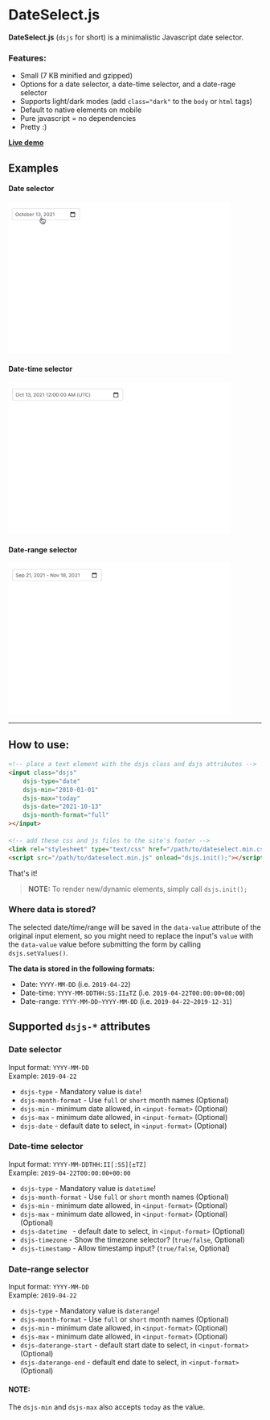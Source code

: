 # DateSelect.js

**DateSelect.js** (`dsjs` for short) is a minimalistic Javascript date selector.

### Features:

- Small (7 KB minified and gzipped)
- Options for a date selector, a date-time selector, and a date-rage selector
- Supports light/dark modes (add `class="dark"` to the `body` or `html` tags)
- Default to native elements on mobile
- Pure javascript = no dependencies
- Pretty :)

<p><strong><a href="https://tradologics.github.io/dateselect.js/dist/demo.html" target="demo">Live demo</a></strong></p>


## Examples

#### Date selector
<img src="https://github.com/tradologics/dateselect.js/blob/main/gifs/date.gif?raw=true" height="300">

#### Date-time selector
<img src="https://github.com/tradologics/dateselect.js/blob/main/gifs/datetime.gif?raw=true" height="300">

#### Date-range selector
<img src="https://github.com/tradologics/dateselect.js/blob/main/gifs/daterange.gif?raw=true" height="300">

---

## How to use:
```html
<!-- place a text element with the dsjs class and dsjs attributes -->
<input class="dsjs"
    dsjs-type="date"
    dsjs-min="2010-01-01"
    dsjs-max="today"
    dsjs-date="2021-10-13"
    dsjs-month-format="full"
></input>

<!-- add these css and js files to the site's footer -->
<link rel="stylesheet" type="text/css" href="/path/to/dateselect.min.css" media="all">
<script src="/path/to/dateselect.min.js" onload="dsjs.init();"></script>
```

That's it!

> **NOTE:** To render new/dynamic elements, simply call `dsjs.init();`

### Where data is stored?

The selected date/time/range will be saved in the `data-value` attribute of the original input element, so you might need to replace the input's `value` with the `data-value` value before submitting the form by calling `dsjs.setValues()`.


**The data is stored in the following formats:**

- Date: `YYYY-MM-DD` (i.e. `2019-04-22`)
- Date-time: `YYYY-MM-DDTHH:SS:II±TZ` (i.e. `2019-04-22T00:00:00+00:00`)
- Date-range: `YYYY-MM-DD~YYYY-MM-DD` (i.e. `2019-04-22~2019-12-31`)


## Supported `dsjs-*` attributes

### Date selector

Input format: `YYYY-MM-DD`<br>
Example: `2019-04-22`

- `dsjs-type` - Mandatory value is `date`!
- `dsjs-month-format` - Use `full` or `short` month names (Optional)
- `dsjs-min` - minimum date allowed, in `<input-format>` (Optional)
- `dsjs-max` - minimum date allowed, in `<input-format>` (Optional)
- `dsjs-date` - default date to select, in `<input-format>` (Optional)

### Date-time selector

Input format: `YYYY-MM-DDTHH:II[:SS][±TZ]`<br>
Example: `2019-04-22T00:00:00+00:00`

- `dsjs-type` - Mandatory value is `datetime`!
- `dsjs-month-format` - Use `full` or `short` month names (Optional)
- `dsjs-min` - minimum date allowed, in `<input-format>` (Optional)
- `dsjs-max` - minimum date allowed, in `<input-format>` (Optional) (Optional)
- `dsjs-datetime ` - default date to select, in `<input-format>` (Optional)
- `dsjs-timezone` - Show the timezone selector? (`true/false`, Optional)
- `dsjs-timestamp` - Allow timestamp input? (`true/false`, Optional)


### Date-range selector

Input format: `YYYY-MM-DD`<br>
Example: `2019-04-22`

- `dsjs-type` - Mandatory value is `daterange`!
- `dsjs-month-format` - Use `full` or `short` month names (Optional)
- `dsjs-min` - minimum date allowed, in `<input-format>` (Optional)
- `dsjs-max` - minimum date allowed, in `<input-format>` (Optional)
- `dsjs-daterange-start` - default start date to select, in `<input-format>` (Optional)
- `dsjs-daterange-end` - default end date to select, in `<input-format>` (Optional)


#### NOTE:

The `dsjs-min` and `dsjs-max` also accepts `today` as the value.

